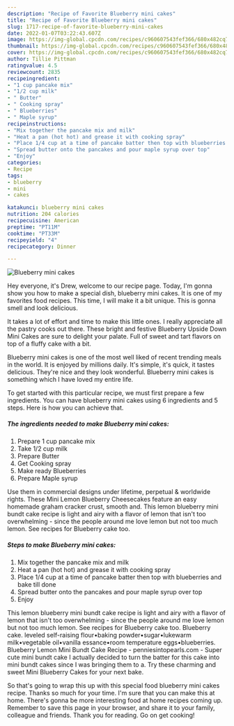 ```yaml
---
description: "Recipe of Favorite Blueberry mini cakes"
title: "Recipe of Favorite Blueberry mini cakes"
slug: 1717-recipe-of-favorite-blueberry-mini-cakes
date: 2022-01-07T03:22:43.607Z
image: https://img-global.cpcdn.com/recipes/c960607543fef366/680x482cq70/blueberry-mini-cakes-recipe-main-photo.jpg
thumbnail: https://img-global.cpcdn.com/recipes/c960607543fef366/680x482cq70/blueberry-mini-cakes-recipe-main-photo.jpg
cover: https://img-global.cpcdn.com/recipes/c960607543fef366/680x482cq70/blueberry-mini-cakes-recipe-main-photo.jpg
author: Tillie Pittman
ratingvalue: 4.5
reviewcount: 2835
recipeingredient:
- "1 cup pancake mix"
- "1/2 cup milk"
- " Butter"
- " Cooking spray"
- " Blueberries"
- " Maple syrup"
recipeinstructions:
- "Mix together the pancake mix and milk"
- "Heat a pan (hot hot) and grease it with cooking spray"
- "Place 1/4 cup at a time of pancake batter then top with blueberries and bake till done"
- "Spread butter onto the pancakes and pour maple syrup over top"
- "Enjoy"
categories:
- Recipe
tags:
- blueberry
- mini
- cakes

katakunci: blueberry mini cakes 
nutrition: 204 calories
recipecuisine: American
preptime: "PT11M"
cooktime: "PT33M"
recipeyield: "4"
recipecategory: Dinner

---
```



![Blueberry mini cakes](https://img-global.cpcdn.com/recipes/c960607543fef366/680x482cq70/blueberry-mini-cakes-recipe-main-photo.jpg)

Hey everyone, it's Drew, welcome to our recipe page. Today, I'm gonna show you how to make a special dish, blueberry mini cakes. It is one of my favorites food recipes. This time, I will make it a bit unique. This is gonna smell and look delicious.

It takes a lot of effort and time to make this little ones. I really appreciate all the pastry cooks out there. These bright and festive Blueberry Upside Down Mini Cakes are sure to delight your palate. Full of sweet and tart flavors on top of a fluffy cake with a bit.

Blueberry mini cakes is one of the most well liked of recent trending meals in the world. It is enjoyed by millions daily. It's simple, it's quick, it tastes delicious. They're nice and they look wonderful. Blueberry mini cakes is something which I have loved my entire life.


To get started with this particular recipe, we must first prepare a few ingredients. You can have blueberry mini cakes using 6 ingredients and 5 steps. Here is how you can achieve that.

<!--inarticleads1-->

##### The ingredients needed to make Blueberry mini cakes:

1. Prepare 1 cup pancake mix
1. Take 1/2 cup milk
1. Prepare  Butter
1. Get  Cooking spray
1. Make ready  Blueberries
1. Prepare  Maple syrup


Use them in commercial designs under lifetime, perpetual & worldwide rights. These Mini Lemon Blueberry Cheesecakes feature an easy homemade graham cracker crust, smooth and. This lemon blueberry mini bundt cake recipe is light and airy with a flavor of lemon that isn't too overwhelming - since the people around me love lemon but not too much lemon. See recipes for Blueberry cake too. 

<!--inarticleads2-->

##### Steps to make Blueberry mini cakes:

1. Mix together the pancake mix and milk
1. Heat a pan (hot hot) and grease it with cooking spray
1. Place 1/4 cup at a time of pancake batter then top with blueberries and bake till done
1. Spread butter onto the pancakes and pour maple syrup over top
1. Enjoy


This lemon blueberry mini bundt cake recipe is light and airy with a flavor of lemon that isn't too overwhelming - since the people around me love lemon but not too much lemon. See recipes for Blueberry cake too. Blueberry cake. leveled self-raising flour•baking powder•sugar•lukewarm milk•vegetable oil•vanilla essance•room temperature eggs•blueberries. Blueberry Lemon Mini Bundt Cake Recipe - penniesintopearls.com - Super cute mini bundt cake I actually decided to turn the batter for this cake into mini bundt cakes since I was bringing them to a. Try these charming and sweet Mini Blueberry Cakes for your next bake. 

So that's going to wrap this up with this special food blueberry mini cakes recipe. Thanks so much for your time. I'm sure that you can make this at home. There's gonna be more interesting food at home recipes coming up. Remember to save this page in your browser, and share it to your family, colleague and friends. Thank you for reading. Go on get cooking!
